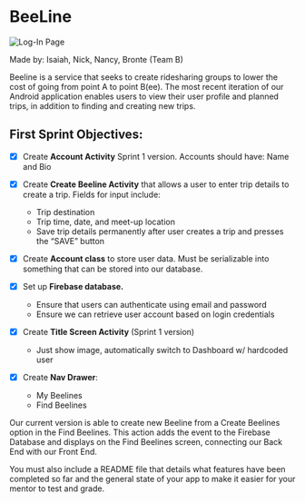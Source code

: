# BeeLine
![Log-In Page](https://user-images.githubusercontent.com/28008631/56102168-1002d700-5ef9-11e9-8831-8c88059d85d4.png)

Made by: Isaiah, Nick, Nancy, Bronte (Team B)


Beeline is a service that seeks to create ridesharing groups to lower the cost of going from point A to point B(ee). The most recent iteration of our Android application enables users to view their user profile and planned trips, in addition to finding and creating new trips.

## First Sprint Objectives:
- [x] Create **Account Activity** Sprint 1 version. Accounts should have: Name and Bio

- [x] Create **Create Beeline Activity** that allows a user to enter trip details to create a trip. Fields for input include:
  - Trip destination
  - Trip time, date, and meet-up location
  - Save trip details permanently after user creates a trip and presses the “SAVE” button

- [x] Create **Account class** to store user data. Must be serializable into something that can be stored into our database.

- [x] Set up **Firebase database.**
  - Ensure that users can authenticate using email and password
  - Ensure we can retrieve user account based on login credentials

- [x] Create **Title Screen Activity** (Sprint 1 version)
  - Just show image, automatically switch to Dashboard w/ hardcoded user
  
- [x] Create **Nav Drawer**:
  - My Beelines
  - Find Beelines
 
 Our current version is able to create new Beeline from a Create Beelines option in the Find Beelines. This action adds the event to the Firebase Database and displays on the Find Beelines screen, connecting our Back End with our Front End.

You must also include a README file that details what features have been completed so far and the general state of your app to make it easier for your mentor to test and grade. 
